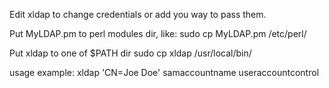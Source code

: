 Edit xldap to change credentials or add you way to pass them.

Put MyLDAP.pm to perl modules dir, like:
        sudo cp MyLDAP.pm /etc/perl/

Put xldap to one of $PATH dir
        sudo cp xldap /usr/local/bin/

usage example: xldap 'CN=Joe Doe' samaccountname useraccountcontrol
